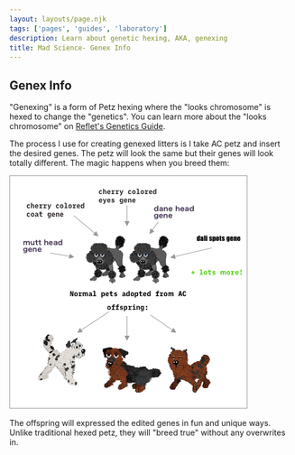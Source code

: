 ```yaml
---
layout: layouts/page.njk
tags: ['pages', 'guides', 'laboratory']
description: Learn about genetic hexing, AKA, genexing
title: Mad Science- Genex Info
---
```


## Genex Info

"Genexing" is a form of Petz hexing where the "looks chromosome" is hexed to change the "genetics". You can learn more about the "looks chromosome" on [Reflet's Genetics Guide](https://reflettage.wixsite.com/yabiko/breeding-guide).

The process I use for creating genexed litters is I take AC petz and insert the desired genes. The petz will look the same but their genes will look totally different. The magic happens when you breed them:

![](/public/images/genexinfo.png)

The offspring will expressed the edited genes in fun and unique ways. Unlike traditional hexed petz, they will "breed true" without any overwrites in. 